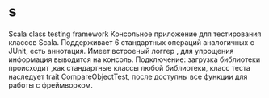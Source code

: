 # s
Scala class testing framework
Консольное приложение для тестирования классов Scala. 
Поддерживает 6 стандартных операций аналогичных с JUnit, есть  аннотация. 
Имеет встроеный логгер , для упрощения информация выводится на консоль.
Подключение: загрузка библиотеки происходит ,как стандартные классы любой библиотеки, класс теста наследует trait CompareObjectTest,
после доступны все функции для работы с фреймворком.
